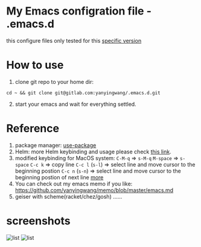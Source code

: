# My Emacs configration file - .emacs.d

this configure files only tested for this [specific version](https://emacsformacosx.com/)

# How to use
1. clone git repo to your home dir:
~~~shell
cd ~ && git clone git@gitlab.com:yanyingwang/.emacs.d.git
~~~

2. start your emacs and wait for everything settled.


# Reference
1. package manager: [use-package](https://github.com/jwiegley/use-package)
2. Helm: more Helm keybinding and usage please check [this link](http://tuhdo.github.io/helm-intro.html).
3. modified keybinding for MacOS system:
   `C-M-q` => `s-M-q`
   `M-space` => `s-space`
   `C-c k` => copy line
   `C-c l` (`s-l`) => select line and move cursor to the beginning postion
   `C-c n` (`s-n`) => select line and move cursor to the beginning postion of next line
   [more](https://github.com/yanyingwang/.emacs.d/blob/master/init/self/keybinding.el)
 4. You can check out my emacs memo if you like: https://github.com/yanyingwang/memo/blob/master/emacs.md
 5. geiser with scheme(racket/chez/gosh)
 ......


# screenshots
![list](https://gitlab.com/yanyingwang/.emacs.d/raw/master/screenshots/dim-golden-ratio.png)
![list](https://gitlab.com/yanyingwang/.emacs.d/raw/master/screenshots/racket-in-geiser.png)

